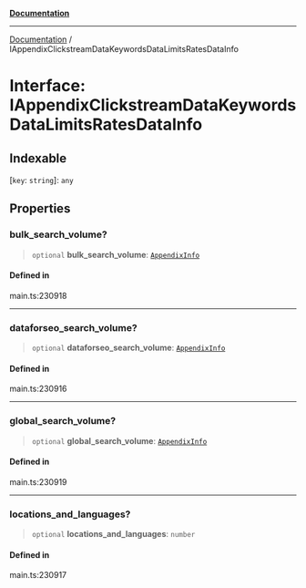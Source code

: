 [**Documentation**](../README.md)

***

[Documentation](../README.md) / IAppendixClickstreamDataKeywordsDataLimitsRatesDataInfo

# Interface: IAppendixClickstreamDataKeywordsDataLimitsRatesDataInfo

## Indexable

 \[`key`: `string`\]: `any`

## Properties

### bulk\_search\_volume?

> `optional` **bulk\_search\_volume**: [`AppendixInfo`](../classes/AppendixInfo.md)

#### Defined in

main.ts:230918

***

### dataforseo\_search\_volume?

> `optional` **dataforseo\_search\_volume**: [`AppendixInfo`](../classes/AppendixInfo.md)

#### Defined in

main.ts:230916

***

### global\_search\_volume?

> `optional` **global\_search\_volume**: [`AppendixInfo`](../classes/AppendixInfo.md)

#### Defined in

main.ts:230919

***

### locations\_and\_languages?

> `optional` **locations\_and\_languages**: `number`

#### Defined in

main.ts:230917
